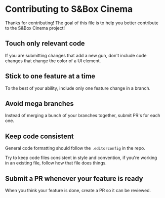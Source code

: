 # Contributing to S&Box Cinema

Thanks for contributing!
The goal of this file is to help you better contribute to the S&Box Cinema project!

## Touch only relevant code

If you are submitting changes that add a new gun, don't include code changes that change the color of a UI element.

## Stick to one feature at a time

To the best of your ability, include only one feature change in a branch.

## Avoid mega branches

Instead of merging a bunch of your branches together, submit PR's for each one.

## Keep code consistent

General code formatting should follow the `.editorconfig` in the repo.

Try to keep code files consistent in style and convention, if you're working in an existing file, follow how that file does things.

## Submit a PR whenever your feature is ready

When you think your feature is done, create a PR so it can be reviewed.
